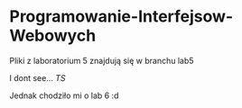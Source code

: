 # Programowanie-Interfejsow-Webowych
Pliki z laboratorium 5 znajdują się w branchu lab5


I dont see...
    *TS*

Jednak chodziło mi o lab 6 :d
